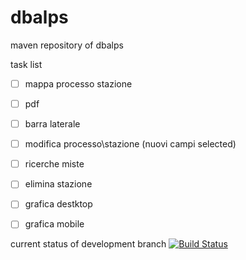 dbalps
======

maven repository of dbalps

task list
- [ ] mappa processo stazione
- [ ] pdf
- [ ] barra laterale
- [ ] modifica processo\stazione (nuovi campi selected)
- [ ] ricerche miste
- [ ] elimina stazione
- [ ] grafica destktop
- [ ] grafica mobile


current status of development branch  [![Build Status](https://travis-ci.org/maurosabatino/dbalps.svg?branch=develop)](https://travis-ci.org/maurosabatino/dbalps)
